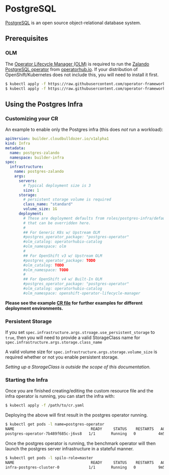 # PostgreSQL

[PostgreSQL](https://www.postgresql.org/) is an open source object-relational database system.

## Prerequisites
### OLM
The [Operator Lifecycle Manager (OLM)](https://github.com/operator-framework/operator-lifecycle-manager/blob/master/Documentation/install/install.md) is required to run the [Zalando PostgreSQL operator](https://github.com/zalando/postgres-operator) from [operatorhub.io](https://operatorhub.io). If your distribution of OpenShift/Kubernetes does not include this, you will need to install it first.

```bash
$ kubectl apply -f https://raw.githubusercontent.com/operator-framework/operator-lifecycle-manager/master/deploy/upstream/quickstart/crds.yaml
$ kubectl apply -f https://raw.githubusercontent.com/operator-framework/operator-lifecycle-manager/master/deploy/upstream/quickstart/olm.yaml
```

## Using the Postgres Infra

### Customizing your CR

An example to enable only the Postgres infra (this does _not_ run a workload):

```yaml
apiVersion: builder.cloudbulldozer.io/v1alpha1
kind: Infra
metadata:
  name: postgres-zalando
  namespace: builder-infra
spec:
  infrastructure:
    name: postgres-zalando
    args:
      servers:
        # Typical deployment size is 3
        size: 1
      storage:
        # persistent storage volume is required
        class_name: "standard"
        volume_size: 1G
      deployment:
        # These are deployment defaults from roles/postgres-infra/defaults
        # that can be overridden here.
        #
        ## For Generic K8s w/ Upstream OLM
        #postgres_operator_package: "postgres-operator"
        #olm_catalog: operatorhubio-catalog
        #olm_namespace: olm
        #
        ## For OpenShift v3 w/ Upstream OLM
        #postgres_operator_package: TODO
        #olm_catalog: TODO
        #olm_namespace: TODO
        #
        ## For OpenShift v4 w/ Built-In OLM
        #postgres_operator_package: "postgres-operator"
        #olm_catalog: operatorhubio-catalog
        #olm_namespace: openshift-operator-lifecycle-manager
```

**Please see the example [CR file](../resources/crds/infra_v1alpha1_postgres_zalando_cr.yaml) for further examples for different deployment environments.**

### Persistent Storage
If you set `spec.infrastructure.args.stroage.use_persistent_storage` to `true`, then you will need to provide a valid
StorageClass name for `spec.infrastructure.args.storage.class_name`

A valid volume size for `spec.infrastructure.args.storage.volume_size` is required whether or not you enable persistent storage.

*Setting up a StorageClass is outside the scope of this documentation.*

### Starting the Infra
Once you are finished creating/editing the custom resource file and the infra operator is running, you can start the infra with:

```bash
$ kubectl apply -f /path/to/cr.yaml
```

Deploying the above will first result in the postgres operator running.

```bash
$ kubectl get pods -l name=postgres-operator
NAME                                  READY     STATUS    RESTARTS   AGE
postgres-operator-7b489f685c-j6vs8   1/1       Running   0          4m59s
```

Once the postgres operator is running, the benchmark operator will then launch the postgres
server infrastructure in a stateful manner.

```bash
$ kubectl get pods -l spilo-role=master
NAME                                  READY     STATUS    RESTARTS   AGE
infra-postgres-cluster-0             1/1       Running   0          9m58s
```
